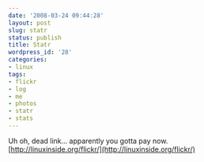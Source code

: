 ```yaml
---
date: '2008-03-24 09:44:28'
layout: post
slug: statr
status: publish
title: Statr
wordpress_id: '28'
categories:
- linux
tags:
- flickr
- log
- me
- photos
- statr
- stats
---
```


Uh oh, dead link... apparently you gotta pay now.
[http://linuxinside.org/flickr/](http://linuxinside.org/flickr/)
